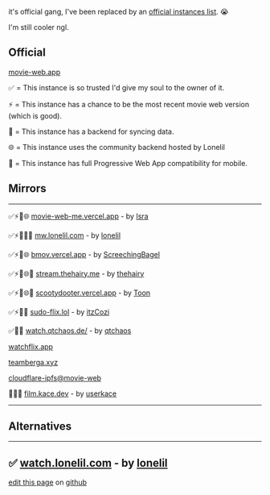 it's official gang, I've been replaced by an [official instances list](https://movie-web.github.io/docs/instances). 😭

I'm still cooler ngl.

## Official

[movie-web.app](https://movie-web.app)

✅ = This instance is so trusted I'd give my soul to the owner of it.

⚡️ = This instance has a chance to be the most recent movie web version (which is good).

💾 = This instance has a backend for syncing data.

🌐 = This instance uses the community backend hosted by Lonelil

📱 = This instance has full Progressive Web App compatibility for mobile.

## Mirrors
---

✅⚡💾🌐 [movie-web-me.vercel.app](https://movie-web-me.vercel.app) - by [Isra](https://github.com/zisra)

✅⚡️💾🌐📱 [mw.lonelil.com](https://mw.lonelil.com) - by [lonelil](https://github.com/lonelil)

✅⚡💾🌐 [bmov.vercel.app](https://bmov.vercel.app) - by [ScreechingBagel](https://github.com/TheScreechingBagel)

✅⚡💾🌐📱 [stream.thehairy.me](https://stream.thehairy.me) - by [thehairy](https://github.com/thehairy)

✅⚡💾🌐📱 [scootydooter.vercel.app](https://scootydooter.vercel.app) - by [Toon](https://github.com/Toon-arch)

✅⚡💾📱 [sudo-flix.lol](https://sudo-flix.lol) - by [itzCozi](https://gitlab.com/itzCozi)

✅💾📱 [watch.qtchaos.de/](https://watch.qtchaos.de/) - by [qtchaos](https://github.com/qtchaos)

[watchflix.app](https://watchflix.app)

[teamberga.xyz](https://teamberga.xyz)

[cloudflare-ipfs@movie-web](https://k51qzi5uqu5diql6nkzokwdvz9511dp9itillc7xhixptq14tk1oz8agh3wrjd.ipns.cf-ipfs.com)

💾🌐📱 [film.kace.dev](https://film.kace.dev) - by [userkace](https://github.com/userkace)

---
## Alternatives
---
✅ [watch.lonelil.com](https://watch.lonelil.com) - by [lonelil](https://github.com/lonelil)
---

[edit this page](https://github.com/erynith/movie-web-instances/edit/main/README.md) on [github](https://github.com/erynith/movie-web-instances)
